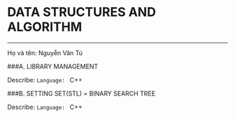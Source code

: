 # DATA STRUCTURES AND ALGORITHM
---
Họ và tên: Nguyễn Văn Tú

###A. LIBRARY MANAGEMENT

Describe:
`Language: ` C++

###B. SETTING SET(STL) = BINARY SEARCH TREE

Describe:
`Language: ` C++
